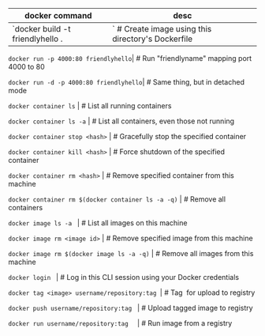 docker command | desc
--- | ---
`docker build -t friendlyhello . |`  # Create image using this directory's Dockerfile

`docker run -p 4000:80 friendlyhello`|  # Run "friendlyname" mapping port 4000 to 80

`docker run -d -p 4000:80 friendlyhello`|         # Same thing, but in detached mode

`docker container ls`                    |            # List all running containers

`docker container ls -a`             | # List all containers, even those not running

`docker container stop <hash>`         |  # Gracefully stop the specified container
  
`docker container kill <hash>`        | # Force shutdown of the specified container
  
`docker container rm <hash>`       | # Remove specified container from this machine
  
`docker container rm $(docker container ls -a -q)`       |  # Remove all containers

`docker image ls -a `                        |    # List all images on this machine

`docker image rm <image id>`         |   # Remove specified image from this machine
  
`docker image rm $(docker image ls -a -q)` |  # Remove all images from this machine

`docker login `        |    # Log in this CLI session using your Docker credentials

`docker tag <image> username/repository:tag `| # Tag <image> for upload to registry
  
`docker push username/repository:tag `        |   # Upload tagged image to registry

`docker run username/repository:tag  `         |        # Run image from a registry


